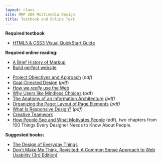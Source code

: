 ```yaml
---
layout: class
site: MMP 200 Multimedia Design
title: Textbook and Online Text
---
```


**Required textbook**
- <a href="http://www.peachpit.com/store/html-and-css-visual-quickstart-guide-9780321928832">HTML5 &amp; CSS3 Visual QuickStart Guide</a>

**Required online reading:**
- <a href="http://alistapart.com/article/a-brief-history-of-markup">A Brief History of Markup</a>
- <a href="http://geekfolk.blogspot.com/2015/01/build-perfect-website.html">Build perfect website</a>
<!--- <a href="http://www.contentstrategy.com/Content-Strategy-Ch-2.pdf">Content Strategy: Problem</a> (<em>pdf</em>)-->
- <a href="http://ptgmedia.pearsoncmg.com/images/9780321815385/samplepages/0321815386.pdf">Project Objectives and Approach</a> (<em>pdf</em>)
- <a href="http://media.wiley.com/product_data/excerpt/11/04700841/0470084111.pdf">Goal-Directed Design</a> (<em>pdf</em>)
- <a href="http://www.sensible.com/chapter.html">How we <em>really</em> use the Web</a>
- <a href="https://www.sensible.com/downloads/DMMT-Revisited-sample-chapter.pdf">Why Users like Mindless Choices</a> (pdf)
- <a href="https://www.safaribooksonline.com/library/view/information-architecture-for/0596527349/ch04.html">The Anatomy of an Information Architecture</a><em> (pdf)</em>
- <a href="https://www.safaribooksonline.com/library/view/designing-interfaces/0596008031/ch04.html">Organizing the Page: Layout of Page Elements</a> <em> (pdf)</em>
- <a href="http://cdn.oreillystatic.com/oreilly/booksamplers/9781449362942_sampler.pdf">What Is Responsive Design?</a> (<em>pdf</em>)
- <a href="http://www.uxmatters.com/mt/archives/2014/11/about-face-the-essentials-of-interaction-design.php">Creative Teamwork</a>
- <a href="http://uxmag.com/sites/default/files/uploads/weinschenk100things/100ThingsExcerpt.pdf">How People See and What Motivates People</a> (pdf), two chapters from 100 Things Every Designer Needs to Know About People.

**Suggested books:**
- <a href="http://the%20design of everyday things">The Design of Everyday Things</a>
- <a href="https://www.amazon.com/Dont-Make-Think-Revisited-Usability/dp/0321965515/ref=pd_bxgy_14_img_2?_encoding=UTF8&pd_rd_i=0321965515&pd_rd_r=10RZZP8RH0S0QWNRF412&pd_rd_w=m8TL8&pd_rd_wg=Cm1Ms&psc=1&refRID=10RZZP8RH0S0QWNRF412">Don't Make Me Think, Revisited: A Common Sense Approach to Web Usability (3rd Edition)</a>


